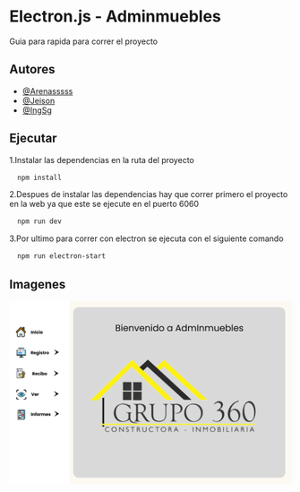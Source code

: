 
# Electron.js - Adminmuebles

Guia para rapida para correr el proyecto



## Autores

- [@Arenasssss](https://github.com/Arenasssss)
- [@Jeison](https://github.com/jeisonwaldir)
- [@IngSg](https://github.com/IngSg)
## Ejecutar

1.Instalar las dependencias en la ruta del proyecto 

```bash
  npm install
```
2.Despues de instalar las dependencias hay que correr primero el proyecto en la web ya que este se ejecute en el puerto 6060

```bash
  npm run dev
```
3.Por ultimo para correr con electron se ejecuta con el siguiente comando

```bash
  npm run electron-start
```
## Imagenes
![App Screenshot](https://github.com/Escobarq/AD_inmuebles/blob/31e65ddafb518b803cd43699fd03e58747c3dd40/public/Home.png)
